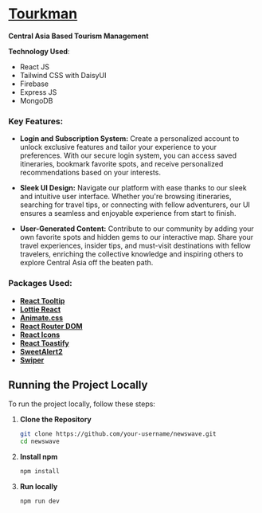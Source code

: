 # [Tourkman](https://tourkman.netlify.app/) 

**Central Asia Based Tourism Management**

**Technology Used**:
- React JS
- Tailwind CSS with DaisyUI 
- Firebase
- Express JS
- MongoDB


### Key Features:

- **Login and Subscription System:** Create a personalized account to unlock exclusive features and tailor your experience to your preferences. With our secure login system, you can access saved itineraries, bookmark favorite spots, and receive personalized recommendations based on your interests.

- **Sleek UI Design:** Navigate our platform with ease thanks to our sleek and intuitive user interface. Whether you're browsing itineraries, searching for travel tips, or connecting with fellow adventurers, our UI ensures a seamless and enjoyable experience from start to finish.

- **User-Generated Content:** Contribute to our community by adding your own favorite spots and hidden gems to our interactive map. Share your travel experiences, insider tips, and must-visit destinations with fellow travelers, enriching the collective knowledge and inspiring others to explore Central Asia off the beaten path.



### Packages Used:
- **[React Tooltip](https://www.npmjs.com/package/react-tooltip)**
- **[Lottie React](https://github.com/airbnb/lottie-react)** 
- **[Animate.css](https://animate.style/)** 
- **[React Router DOM](https://reactrouter.com/)** 
- **[React Icons](https://react-icons.github.io/react-icons/)** 
- **[React Toastify](https://github.com/fkhadra/react-toastify)** 
- **[SweetAlert2](https://sweetalert2.github.io/)** 
- **[Swiper](https://swiperjs.com/)** 



## Running the Project Locally

To run the project locally, follow these steps:

1. **Clone the Repository**
   ```bash
   git clone https://github.com/your-username/newswave.git
   cd newswave
2. **Install npm**
   ```bash
   npm install
3. **Run locally** 
   ```bash
   npm run dev
